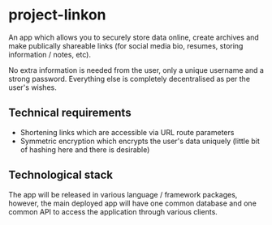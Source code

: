 # project-linkon

An app which allows you to securely store data online, create archives and make publically shareable links (for social media bio, resumes, storing information / notes, etc).

No extra information is needed from the user, only a unique username and a strong password. Everything else is completely decentralised as per the user's wishes.

## Technical requirements

- Shortening links which are accessible via URL route parameters
- Symmetric encryption which encrypts the user's data uniquely (little bit of hashing here and there is desirable)

## Technological stack

The app will be released in various language / framework packages, however, the main deployed app will have one common database and one common API to access the application through various clients.
